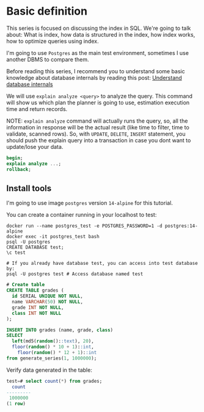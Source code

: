 # Basic definition

This series is focused on discussing the index in SQL.
We're going to talk about: What is index, how data is structured in the index,
how index works, how to optimize queries using index.

I'm going to use `Postgres` as the main test environment, sometimes I use another DBMS to compare them.

Before reading this series,
I recommend you to understand some basic knowledge about database internals by reading this post:
[Understand database internals](https://depressed-developer.vercel.app/detail/database/4)

We will use `explain analyze <query>` to analyze the query.
This command will show us which plan the planner is going to use, estimation execution time and return records.

NOTE: `explain analyze` command will actually runs the query, so, all the information in response will be the actual result (like time to filter, time to validate, scanned rows). So, with `UPDATE`, `DELETE`, `INSERT` statement, you should push the explain query into a transaction in case you dont want to update/lose your data.

```sql
begin;
explain analyze ...;
rollback;
```

## Install tools

I'm going to use image `postgres` version `14-alpine` for this tutorial.

You can create a container running in your localhost to test:

```shell
docker run --name postgres_test -e POSTGRES_PASSWORD=1 -d postgres:14-alpine
docker exec -it postgres_test bash
psql -U postgres
CREATE DATABASE test;
\c test

# If you already have database test, you can access into test database by:
psql -U postgres test # Access database named test
```

```sql
# Create table
CREATE TABLE grades (
  id SERIAL UNIQUE NOT NULL,
  name VARCHAR(50) NOT NULL,
  grade INT NOT NULL,
  class INT NOT NULL
);

INSERT INTO grades (name, grade, class)
SELECT
  left(md5(random()::text), 20),
  floor(random() * 10 + 1)::int,
    floor(random() * 12 + 1)::int
from generate_series(1, 1000000);
```

Verify data generated in the table:

```sql
test=# select count(*) from grades;
  count  
---------
 1000000
(1 row)
```


